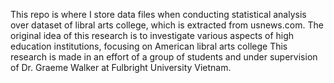 This repo is where I store data files when conducting statistical analysis over dataset of libral arts college, which is extracted from usnews.com.
The original idea of this research is to investigate various aspects of high education institutions, focusing on American libral arts college
This research is made in an effort of a group of students and under supervision of Dr. Graeme Walker at Fulbright University Vietnam. 
